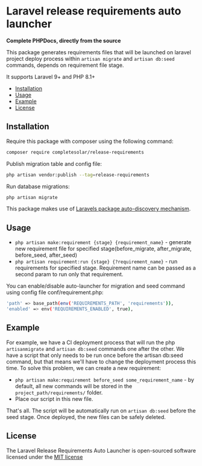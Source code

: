 # Laravel release requirements auto launcher

**Complete PHPDocs, directly from the source**

This package generates requirements files that will be launched on laravel project deploy process within `artisan migrate` and `artisan db:seed` commands, depends on requirement file stage.

It supports Laravel 9+ and PHP 8.1+

- [Installation](#installation)
- [Usage](#usage)
- [Example](#example)
- [License](#license)

## Installation

Require this package with composer using the following command:

```bash
composer require completesolar/release-requirements
```

Publish migration table and config file:
```bash
php artisan vendor:publish --tag=release-requirements
```

Run database migrations:
```bash
php artisan migrate
```

This package makes use of [Laravels package auto-discovery mechanism](https://medium.com/@taylorotwell/package-auto-discovery-in-laravel-5-5-ea9e3ab20518).

## Usage

- `php artisan make:requirement {stage} {requirement_name}` - generate new requirement file for specified stage(before_migrate, after_migrate, before_seed, after_seed)
- `php artisan requirement:run {stage} {?requirement_name}` - run requirements for specified stage. Requirement name can be passed as a second param to run only that requirement.

You can enable/disable auto-launcher for migration and seed command using config file conf/requirement.php:
```bash
'path' => base_path(env('REQUIREMENTS_PATH', 'requirements')),
'enabled' => env('REQUIREMENTS_ENABLED', true),
```

## Example
For example, we have a CI deployment process that will run the php `artisanmigrate` and `artisan db:seed` commands one after the other. We have a script that only needs to be run once before the artisan db:seed command, but that means we'll have to change the deployment process this time.
To solve this problem, we can create a new requirement:

- `php artisan make:requirement before_seed some_requirement_name` - by default, all new commands will be stored in the `project_path/requirements/` folder.
- Place our script in this new file.

That's all. The script will be automatically run on `artisan db:seed` before the seed stage.
Once deployed, the new files can be safely deleted.

## License

The Laravel Release Requirements Auto Launcher is open-sourced software licensed under the [MIT license](http://opensource.org/licenses/MIT)
